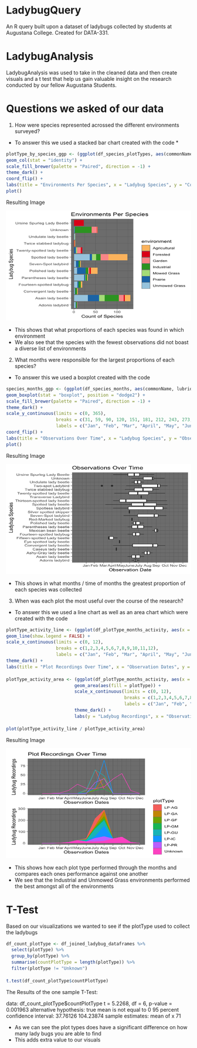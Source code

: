 # LadybugQuery
An R query built upon a dataset of ladybugs collected by students at Augustana College. Created for DATA-331.

# LadybugAnalysis
LadybugAnalysis was used to take in the cleaned data and then create visuals and a t test that help us gain valuable insight on the research conducted by our fellow Augustana
Students.

# Questions we asked of our data
1) How were species represented acrossed the different environments surveyed?
  * To answer this we used a stacked bar chart created with the code *

  ``` r
  plotType_by_species_ggp <- (ggplot(df_species_plotTypes, aes(commonName, speciesCount, fill = environment)) +   
  geom_col(stat = "identity") +
  scale_fill_brewer(palette = "Paired", direction = -1) +
  theme_dark() +
  coord_flip() +
  labs(title = "Environments Per Species", x = "Ladybug Species", y = "Count of Species")) %T>%
  plot()
  ```
  
  Resulting Image
  
  <img src="images/Question 1 Visual.png" alt="Question 1 Visual" width="600" height="300">
  
* This shows that what proportions of each species was found in which environment
* We also see that the species with the fewest observations did not boast a diverse list of environments
    
2) What months were responsible for the largest proportions of each species?
  * To answer this we used a boxplot created with the code 
  ```r
  species_months_ggp <- (ggplot(df_species_months, aes(commonName, lubridate::yday(x = eventDate))) +   
  geom_boxplot(stat = "boxplot", position = "dodge2") +
  scale_fill_brewer(palette = "Paired", direction = -1) +
  theme_dark() +
  scale_y_continuous(limits = c(0, 365),
                     breaks = c(31, 59, 90, 120, 151, 181, 212, 243, 273, 304, 334, 365), 
                     labels = c("Jan", "Feb", "Mar", "April", "May", "June", "July", "Aug", "Sep", "Oct", "Nov", "Dec")) +
  coord_flip() +
  labs(title = "Observations Over Time", x = "Ladybug Species", y = "Observation Date")) %T>%
  plot()
  ```
  
  Resulting Image
  
  <img src="images/Question 2 Visual.png" alt="Question 2 Visual" width="600" height="300">
  
  * This shows in what months / time of months the greatest proportion of each species was collected
3) When was each plot the most useful over the course of the research?
  * To answer this we used a line chart as well as an area chart which were created with the code
  ```r
  plotType_activity_line <- (ggplot(df_plotType_months_activity, aes(x = month, y = countMonth, color = plotType))  +
  geom_line(show.legend = FALSE) +
  scale_x_continuous(limits = c(0, 12),
                     breaks = c(1,2,3,4,5,6,7,8,9,10,11,12), 
                     labels = c("Jan", "Feb", "Mar", "April", "May", "June", "July", "Aug", "Sep", "Oct", "Nov", "Dec")) +
  theme_dark() +
  labs(title = "Plot Recordings Over Time", x = "Observation Dates", y = "Ladybug Recordings")) 

  plotType_activity_area <- (ggplot(df_plotType_months_activity, aes(x = month, y = countMonth, color = plotType))  +
                            geom_area(aes(fill = plotType)) +
                            scale_x_continuous(limits = c(0, 12),
                                               breaks = c(1,2,3,4,5,6,7,8,9,10,11,12), 
                                               labels = c("Jan", "Feb", "Mar", "April", "May", "June", "July", "Aug", "Sep", "Oct", "Nov", "Dec")) +
                            theme_dark() +
                            labs(y = "Ladybug Recordings", x = "Observation Dates", legend = "Plot Type"))

  plot(plotType_activity_line / plotType_activity_area)
  ```
  Resulting Image
  
  <img src="images/Question 3 Visual.png" alt="Question 3 Visual" width="600" height="300">
  
  * This shows how each plot type performed through the months and compares each ones performance against one another
  * We see that the Industrial and Unmowed Grass environments performed the best amongst all of the environments

# T-Test
Based on our visualizations we wanted to see if the plotType used to collect the ladybugs

```r
df_count_plotType <- df_joined_ladybug_dataframes %>%
  select(plotType) %>%
  group_by(plotType) %>%
  summarise(countPlotType = length(plotType)) %>%
  filter(plotType != "Unknown")

t.test(df_count_plotType$countPlotType)
```

The Results of the one sample T-Test:

data:  df_count_plotType$countPlotType
t = 5.2268, df = 6, p-value = 0.001963
alternative hypothesis: true mean is not equal to 0
     95 percent confidence interval:
          37.76126 104.23874
sample estimates: mean of x 71 

* As we can see the plot types does have a significant difference on how many lady bugs you are able to find
* This adds extra value to our visuals
